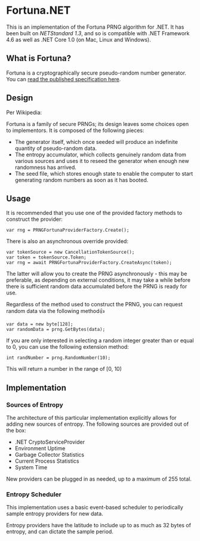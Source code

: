 # Fortuna.NET

This is an implementation of the Fortuna PRNG algorithm for .NET. 
It has been built on _NETStandard 1.3_, and so is compatible with .NET Framework 4.6 as well as .NET Core 1.0 (on Mac, Linux and Windows).

## What is Fortuna?

Fortuna is a cryptographically secure pseudo-random number generator. You can [read the published specification here](https://www.schneier.com/academic/paperfiles/fortuna.pdf).

## Design

Per Wikipedia: 

Fortuna is a family of secure PRNGs; its design leaves some choices open to implementors. It is composed of the following pieces:
* The generator itself, which once seeded will produce an indefinite quantity of pseudo-random data.
* The entropy accumulator, which collects genuinely random data from various sources and uses it to reseed the generator when enough new randomness has arrived.
* The seed file, which stores enough state to enable the computer to start generating random numbers as soon as it has booted.

## Usage
It is recommended that you use one of the provided factory methods to construct the provider:

``` var rng = PRNGFortunaProviderFactory.Create(); ```

There is also an asynchronous override provided:

``` 
var tokenSource = new CancellationTokenSource();
var token = tokenSource.Token;
var rng = await PRNGFortunaProviderFactory.CreateAsync(token); 
```

The latter will allow you to create the PRNG asynchronously - this may be preferable, as depending on external conditions, 
it may take a while before there is sufficient random data accumulated before the PRNG is ready for use.

Regardless of the method used to construct the PRNG, you can request random data via the following method:+1:
``` 
var data = new byte[128];
var randomData = prng.GetBytes(data);
```

If you are only interested in selecting a random integer greater than or equal to 0, you can use the following extension method:

``` int randNumber = prng.RandomNumber(10); ```

This will return a number in the range of [0, 10)

## Implementation

### Sources of Entropy
The architecture of this particular implementation explicitly allows for adding new sources of entropy.  The following sources are provided out of the box:
* .NET CryptoServiceProvider
* Environment Uptime
* Garbage Collector Statistics
* Current Process Statistics
* System Time

New providers can be plugged in as needed, up to a maximum of 255 total.

### Entropy Scheduler
This implementation uses a basic event-based scheduler to periodically sample entropy providers for new data.

Entropy providers have the latitude to include up to as much as 32 bytes of entropy, and can dictate the sample period.
